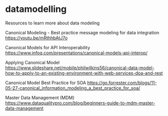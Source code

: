 # datamodelling
Resources to learn more about data modeling


Canonical Modeling - Best practice message modeling for data integration
https://youtu.be/mRthhbAtJ7o

Canonical Models for API Interoperability
https://www.infoq.com/presentations/canonical-models-api-interop/

Applying Canonical Model
https://www.slideshare.net/mobile/philwilkins56/canonical-data-model-how-to-apply-to-an-existing-environment-with-web-services-doa-and-rest

Canonical Model Best Practice for SOA
https://go.forrester.com/blogs/11-05-27-canonical_information_modeling_a_best_practice_for_soa/

Master Data Management (MDM)
https://www.dataqualitypro.com/blog/beginners-guide-to-mdm-master-data-management
